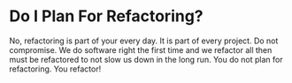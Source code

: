 # Do I Plan For Refactoring?

No, refactoring is part of your every day. It is part of every project. Do not compromise. We do software right the first time and we refactor all then must be refactored to not slow us down in the long run.
You do not plan for refactoring. You refactor!
